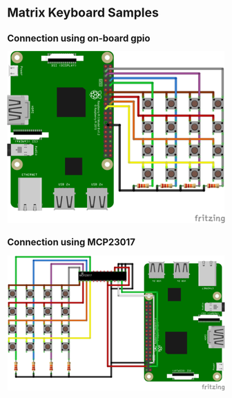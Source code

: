 # Matrix Keyboard Samples

## Connection using on-board gpio

![](4x4kb.png)

## Connection using MCP23017

![](4x4kb_via_mcp23017.png)
